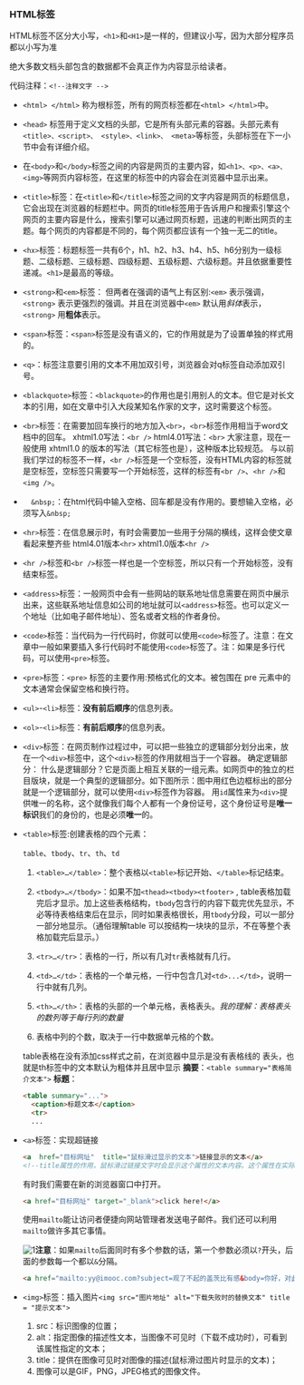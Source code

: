 ### HTML标签

HTML标签不区分大小写，```<h1>```和```<H1>```是一样的，但建议小写，因为大部分程序员都以小写为准

绝大多数文档头部包含的数据都不会真正作为内容显示给读者。 

代码注释：```<!--注释文字 -->```



- ```<html> </html>``` 称为根标签，所有的网页标签都在```<html> </html>```中。

- ```<head>``` 标签用于定义文档的头部，它是所有头部元素的容器。头部元素有```<title>、<script>、 <style>、<link>、 <meta>```等标签，头部标签在下一小节中会有详细介绍。

- 在```<body>```和```</body>```标签之间的内容是网页的主要内容，如```<h1>、<p>、<a>、<img>```等网页内容标签，在这里的标签中的内容会在浏览器中显示出来。 

- ```<title>```标签：在```<title>```和```</title>```标签之间的文字内容是网页的标题信息，它会出现在浏览器的标题栏中。网页的title标签用于告诉用户和搜索引擎这个网页的主要内容是什么，搜索引擎可以通过网页标题，迅速的判断出网页的主题。每个网页的内容都是不同的，每个网页都应该有一个独一无二的title。

- ```<hx>```标签：标题标签一共有6个，h1、h2、h3、h4、h5、h6分别为一级标题、二级标题、三级标题、四级标题、五级标题、六级标题。并且依据重要性递减。```<h1>```是最高的等级。

- ```<strong>```和```<em>```标签：  但两者在强调的语气上有区别:```<em>``` 表示强调，```<strong>``` 表示更强烈的强调。并且在浏览器中```<em>``` 默认用*斜体*表示，```<strong>``` 用**粗体**表示。

- ```<span>```标签：```<span>```标签是没有语义的，它的作用就是为了设置单独的样式用的。

- ```<q>```：标签注意要引用的文本不用加双引号，浏览器会对q标签自动添加双引号。

- ```<blackquote>```标签：```<blackquote>```的作用也是引用别人的文本。但它是对长文本的引用，如在文章中引入大段某知名作家的文字，这时需要这个标签。

- ```<br>```标签：在需要加回车换行的地方加入```<br>```，```<br>```标签作用相当于word文档中的回车。
  xhtml1.0写法：```<br />```
  html4.01写法：```<br>```
  大家注意，现在一般使用 xhtml1.0 的版本的写法（其它标签也是），这种版本比较规范。
  与以前我们学过的标签不一样，```<br />```标签是一个空标签，没有HTML内容的标签就是空标签，空标签只需要写一个开始标签，这样的标签有```<br />```、```<hr />```和```<img />```。

- ```  &nbsp;```：在html代码中输入空格、回车都是没有作用的。要想输入空格，必须写入```&nbsp;```

- ```<hr>```标签：在信息展示时，有时会需要加一些用于分隔的横线，这样会使文章看起来整齐些
  html4.01版本```<hr>```
  xhtml1.0版本```<hr />```

- ```<hr />```标签和```<br />```标签一样也是一个空标签，所以只有一个开始标签，没有结束标签。

- ```<address>```标签：一般网页中会有一些网站的联系地址信息需要在网页中展示出来，这些联系地址信息如公司的地址就可以```<address>```标签。也可以定义一个地址（比如电子邮件地址）、签名或者文档的作者身份。

- ```<code>```标签：当代码为一行代码时，你就可以使用```<code>```标签了。注意：在文章中一般如果要插入多行代码时不能使用```<code>```标签了。注：如果是多行代码，可以使用```<pre>```标签。

- ```<pre>```标签：```<pre>``` 标签的主要作用:预格式化的文本。被包围在 pre 元素中的文本通常会保留空格和换行符。

- ```<ul>```-```<li>```标签：**没有前后顺序**的信息列表。

- ```<ol>```-```<li>```标签：**有前后顺序**的信息列表。

- ```<div>```标签：在网页制作过程过中，可以把一些独立的逻辑部分划分出来，放在一个```<div>```标签中，这个```<div>```标签的作用就相当于一个容器。
  确定逻辑部分：
  什么是逻辑部分？它是页面上相互关联的一组元素。如网页中的独立的栏目版块，就是一个典型的逻辑部分。如下图所示：图中用红色边框标出的部分就是一个逻辑部分，就可以使用```<div>```标签作为容器。
  用```id```属性来为```<div>```提供唯一的名称，这个就像我们每个人都有一个身份证号，这个身份证号是**唯一标识**我们的身份的，也是必须**唯一**的。

- ```<table>```标签:创建表格的四个元素：

  ```table```、```tbody```、```tr```、```th```、```td```

  1. ```<table>…</table>```：整个表格以```<table>```标记开始、```</table>```标记结束。

  2. ```<tbody>…</tbody>```：如果不加```<thead><tbody><tfooter>``` , table表格加载完后才显示。加上这些表格结构，```tbody```包含行的内容下载完优先显示，不必等待表格结束后在显示，同时如果表格很长，用```tbody```分段，可以一部分一部分地显示。（通俗理解table 可以按结构一块块的显示，不在等整个表格加载完后显示。）

  3. ```<tr>…</tr>```：表格的一行，所以有几对```tr```表格就有几行。

  4. ```<td>…</td>```：表格的一个单元格，一行中包含几对```<td>...</td>```，说明一行中就有几列。

  5. ```<th>…</th>```：表格的头部的一个单元格，表格表头。*我的理解：表格表头的数列等于每行列的数量*

  6. 表格中列的个数，取决于一行中数据单元格的个数。

  table表格在没有添加css样式之前，在浏览器中显示是没有表格线的
  表头，也就是th标签中的文本默认为粗体并且居中显示
  **摘要**：```<table summary="表格简介文本">```
  **标题**：

  ```html
  <table summary="...">
    <caption>标题文本</caption>
    <tr>
    ...
  ```

- ```<a>```标签：实现超链接

  ```html
  <a  href="目标网址"  title="鼠标滑过显示的文本">链接显示的文本</a>
  <!--title属性的作用，鼠标滑过链接文字时会显示这个属性的文本内容。这个属性在实际网页开发中作用很大，主要方便搜索引擎了解链接地址的内容（语义化更友好）-->
  ```

  有时我们需要在新的浏览器窗口中打开。

  ```html
  <a href="目标网址" target="_blank">click here!</a>
  ```

  使用```mailto```能让访问者便捷向网站管理者发送电子邮件。我们还可以利用```mailto```做许多其它事情。

  ![1](C:\Users\yatin\Desktop\1.jpg)**注意**：如果```mailto```后面同时有多个参数的话，第一个参数必须以```?```开头，后面的参数每一个都以```&```分隔。

  ```html
  <a href="mailto:yy@imooc.com?subject=观了不起的盖茨比有感&body=你好，对此评论有些想法">对此影评有何感想，发送邮件给我</a>
  ```

- ```<img>```标签：插入图片```<img src="图片地址" alt="下载失败时的替换文本" title = "提示文本">```

  1. src：标识图像的位置；
  2. alt：指定图像的描述性文本，当图像不可见时（下载不成功时），可看到该属性指定的文本；
  3. title：提供在图像可见时对图像的描述(鼠标滑过图片时显示的文本)；
  4. 图像可以是GIF，PNG，JPEG格式的图像文件。

  